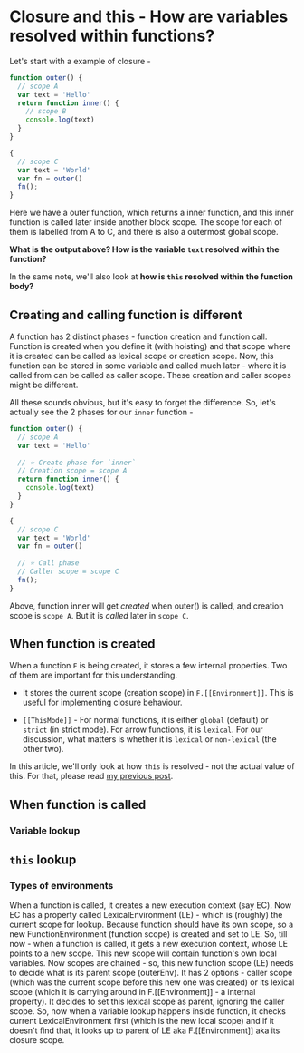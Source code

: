 # Closure and this - How are variables resolved within functions?

Let's start with a example of closure -

```js
function outer() {
  // scope A
  var text = 'Hello'
  return function inner() {
	// scope B
	console.log(text)
  }
}

{
  // scope C
  var text = 'World'
  var fn = outer()
  fn();
}
```

Here we have a outer function, which returns a inner function, and this inner function is called later inside another block scope. The scope for each of them is labelled from A to C, and there is also a outermost global scope. 


**What is the output above? How is the variable `text` resolved within the function?**

In the same note, we'll also look at **how is `this` resolved within the function body?**

## Creating and calling function is different

A function has 2 distinct phases - function creation and function call.   
Function is created when you define it (with hoisting) and that scope where it is created can be called as lexical scope or creation scope. Now, this function can be stored in some variable and called much later - where it is called from can be called as caller scope. These creation and caller scopes might be different.

All these sounds obvious, but it's easy to forget the difference. So, let's actually see the 2 phases for our `inner` function -

```js
function outer() {
  // scope A
  var text = 'Hello'
  
  // ⭐️ Create phase for `inner`
  // Creation scope = scope A
  return function inner() {
	console.log(text)
  }
}

{
  // scope C
  var text = 'World'
  var fn = outer()
  
  // ⭐️ Call phase
  // Caller scope = scope C
  fn();
}
```
Above, function inner will get *created* when outer() is called, and creation scope is `scope A`. But it is *called* later in `scope C`.


## When function is created

When a function `F` is being created, it stores a few internal properties. Two of them are important for this understanding.

* It stores the current scope (creation scope) in `F.[[Environment]]`. This is useful for implementing closure behaviour.

*  `[[ThisMode]]` - For normal functions, it is either `global` (default) or `strict` (in strict mode). For arrow functions, it is `lexical`. For our discussion, what matters is whether it is `lexical` or `non-lexical` (the other two).

In this article, we'll only look at how `this` is resolved - not the actual value of this. For that, please read [my previous post](https://blog.bendtherul.es/what-is-this-inside-foobar-ck8dzlitm01atxjs1322jz9a2).

## When function is called

### Variable lookup

## `this` lookup

### Types of environments

When a function is called, it creates a new execution context (say EC). Now EC has a property called LexicalEnvironment (LE) - which is (roughly) the current scope for lookup. Because function should have its own scope, so a new FunctionEnvironment (function scope) is created and set to LE. So, till now - when a function is called, it gets a new execution context, whose LE points to a new scope. This new scope will contain function's own local variables. Now scopes are chained - so, this new function scope (LE) needs to decide what is its parent scope (outerEnv). It has 2 options - caller scope (which was the current scope before this new one was created) or its lexical scope (which it is carrying around in F.[[Environment]] - a internal property). It decides to set this lexical scope as parent, ignoring the caller scope. So, now when a variable lookup happens inside function, it checks current LexicalEnvironment first (which is the new local scope) and if it doesn't find that, it looks up to parent of LE aka F.[[Environment]] aka its closure scope.

<!--stackedit_data:
eyJoaXN0b3J5IjpbLTU1NzU1MzQyMCwxNDc5ODcyMTU3LDgwMD
c4MzI5MSwxNzUxNjQ2MzU2LC0xNzg2NDg3NDIwLDU3OTg0MTM1
MiwtMTk3NTA3MjY5NiwtMTY2MjMxNjk1NiwtODk5NjM4MTcxLD
IwNzEwNjg2OTUsMTcwMzE1OTc1MiwtMjA3NjkxMTUwNiwxMjM2
NDEyMDU0LC0yMTAyMzk2NzM2LDIwNDc0OTI1ODBdfQ==
-->